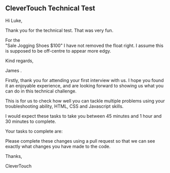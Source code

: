 ## CleverTouch Technical Test

Hi Luke,

Thank you for the technical test. That was very fun. 

For the  
    "Sale
    Jogging
    Shoes
    $100"
I have not removed the float right. I assume this is supposed to be off-centre to appear more edgy.


Kind regards,

James
.



Firstly, thank you for attending your first interview with us. I hope you found it an enjoyable experience, and are looking forward to showing us what you can do in this technical challenge. 

This is for us to check how well you can tackle multiple problems using your troubleshooting ability, HTML, CSS and Javascript skills.

I would expect these tasks to take you between 45 minutes and 1 hour and 30 minutes to complete. 

Your tasks to complete are: 

<!-- 1. Look for issues on the page layout and fix them - There are at least 5 -->
<!-- 2. Remove the area in the carousel that says "Mens Shoes" but make sure that the positioning of the other elements does not change.  -->
<!-- 3. In the new collection area, make the black "New" button align with the top left of the shoe container -->
<!-- 4. Add another carousel item -->
<!-- 5. Add another item to the page navigation -->
<!-- 5. In the new arrivals products section, change the layout to show the shoes in rows of three. -->
<!-- 6. Using javascript, submit the form via javascript, redirecting the page back to itself. Scroll the page to the form, remove the form, and show a thank you message where the form once was.  -->

Please complete these changes using a pull request so that we can see exactly what changes you have made to the code. 

Thanks,

CleverTouch
